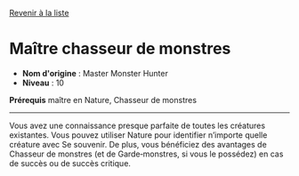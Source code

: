 [Revenir à la liste](list.md)

# Maître chasseur de monstres

 * **Nom d'origine** : Master Monster Hunter
 * **Niveau** : 10


<p><strong>Prérequis</strong> maître en Nature, Chasseur de monstres</p>
<hr>
<p>Vous avez une connaissance presque parfaite de toutes les créatures existantes. Vous pouvez utiliser Nature pour identifier n’importe quelle créature avec Se souvenir. De plus, vous bénéficiez des avantages de Chasseur de monstres (et de Garde‑monstres, si vous le possédez) en cas de succès ou de succès critique.</p>